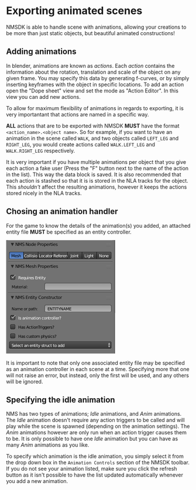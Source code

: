 # Exporting animated scenes

NMSDK is able to handle scene with animations, allowing your creations to be more than just static objects, but beautiful animated constructions!

## Adding animations

In blender, animations are known as *actions*. Each *action* contains the information about the rotation, translation and scale of the object on any given frame. You may specify this data by generating f-curves, or by simply inserting keyframes with the object in specific locations.
To add an action open the "Dope sheet" view and set the mode as "Action Editor". In this view you can add new actions.

To allow for maximum flexibility of animations in regards to exporting, it is very importantant that actions are named in a specific way.

**ALL** actions that are to be exported with NMSDK **MUST** have the format `<action_name>.<object name>`.
So for example, if you want to have an animation in the scene called `WALK`, and two objects called `LEFT_LEG` and `RIGHT_LEG`, you would create actions called `WALK.LEFT_LEG` and `WALK.RIGHT_LEG` respectively.

It is very important if you have multiple animations per object that you give each action a fake user (Press the "F" button next to the name of the action in the list). This way the data block is saved.
It is also recommended that each action is stashed so that it is is stored in the NLA tracks for the object. This *shouldn't* affect the resulting animations, however it keeps the actions stored nicely in the NLA tracks.

## Chosing an animation handler

For the game to know the details of the animation(s) you added, an attached entity file **MUST** be specified as an entity controller.

![anim controller](../../images/anim_controller.png)

It is important to note that only one associated entity file may be specified as an animation controller in each scene at a time. Specifying more that one will not raise an error, but instead, only the first will be used, and any others will be ignored.

## Specifying the idle animation

NMS has two types of animations; *Idle* animations, and *Anim* animations.
The *Idle* animation doesn't require any action triggers to be called and will play while the scene is spawned (depending on the animation settings).
The *Anim* animations however are only run when an action trigger causes them to be.
It is only possible to have one *Idle* animation but you can have as many *Anim* animations as you like.

To specify which animation is the idle animation, you simply select it from the drop down box in the `Animation Controls` section of the NMSDK toolbar.
If you do not see your animation listed, make sure you click the refresh button as it isn't possible to have the list updated automatically whenever you add a new animation.
